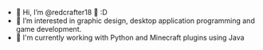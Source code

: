 - 👋 Hi, I’m @redcrafter18 🐍 :D
- 👀 I’m interested in graphic design, desktop application programming and game development.
- 🌱 I'm currently working with Python and Minecraft plugins using Java

<!---
PythTheSnake/PythTheSnake is a ✨ special ✨ repository because its `README.md` (this file) appears on your GitHub profile.
You can click the Preview link to take a look at your changes.
--->
